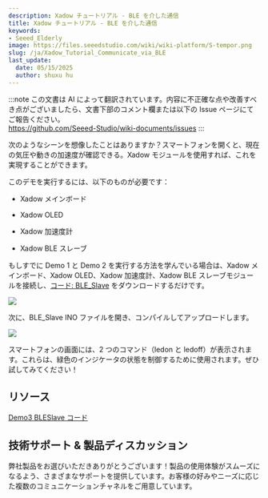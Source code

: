 ```yaml
---
description: Xadow チュートリアル - BLE を介した通信
title: Xadow チュートリアル - BLE を介した通信
keywords:
- Seeed_Elderly
image: https://files.seeedstudio.com/wiki/wiki-platform/S-tempor.png
slug: /ja/Xadow_Tutorial_Communicate_via_BLE
last_update:
  date: 05/15/2025
  author: shuxu hu
---
```

:::note
この文書は AI によって翻訳されています。内容に不正確な点や改善すべき点がございましたら、文書下部のコメント欄または以下の Issue ページにてご報告ください。  
https://github.com/Seeed-Studio/wiki-documents/issues
:::

次のようなシーンを想像したことはありますか？スマートフォンを開くと、現在の気圧や動きの加速度が確認できる。Xadow モジュールを使用すれば、これを実現することができます。

このデモを実行するには、以下のものが必要です：

*   Xadow メインボード

*   Xadow OLED

*   Xadow 加速度計

*   Xadow BLE スレーブ

もしすでに Demo 1 と Demo 2 を実行する方法を学んでいる場合は、Xadow メインボード、Xadow OLED、Xadow 加速度計、Xadow BLE スレーブモジュールを接続し、[コード: BLE_Slave](https://files.seeedstudio.com/wiki/Xadow_Tutorial_Communicate_via_BLE/res/BLE_Slave.zip) をダウンロードするだけです。

![](https://files.seeedstudio.com/wiki/Xadow_Tutorial_Communicate_via_BLE/img/BLEUsage.jpg)

次に、BLE_Slave INO ファイルを開き、コンパイルしてアップロードします。

<!-- 初めて使用する場合は、[こちら](/Xadow_Main_Board#Get_Start_with_Xadow_Main_Board)を参照して Xadow ドライバをインストールしてください。また、ライブラリ [DigitalAccelerometer_ADX345](https://files.seeedstudio.com/wiki/Xadow_Tutorial_Communicate_via_BLE/res/DigitalAccelerometer_ADXL345.zip) と [sleep_FromArduino](https://files.seeedstudio.com/wiki/Xadow_Tutorial_Communicate_via_BLE/res/Sleep_FromArduino.zip) をダウンロードし、解凍後に Arduino IDE のライブラリフォルダ（..\arduino-1.0.1\libraries）に配置してください。 -->

<!-- 次に、スマートフォンの Bluetooth をオンにしてデータを観察できます。加速度計の値が変化すると、Bluetooth シリアルがリアルタイムデータを表示します。なお、スマートフォンの Bluetooth は Bluetooth 4.0（iPhone 4S 以上）である必要があり、Bluetooth シリアルツールをダウンロードする必要があります。詳細については、[Xadow BLE スレーブの使用方法](/Xadow_BLE_Slave#Usage)を参照してください。 -->

![](https://files.seeedstudio.com/wiki/Xadow_Tutorial_Communicate_via_BLE/img/Phone_and_BLE_Slave_Communicate.jpg)

スマートフォンの画面には、2 つのコマンド（ledon と ledoff）が表示されます。これらは、緑色のインジケータの状態を制御するために使用されます。ぜひ試してみてください！

##  リソース

[Demo3 BLESlave コード](https://files.seeedstudio.com/wiki/Xadow_Tutorial_Communicate_via_BLE/res/BLE_Slave.zip)

## 技術サポート & 製品ディスカッション

弊社製品をお選びいただきありがとうございます！製品の使用体験がスムーズになるよう、さまざまなサポートを提供しています。お客様の好みやニーズに応じた複数のコミュニケーションチャネルをご用意しています。

<div class="button_tech_support_container">
<a href="https://forum.seeedstudio.com/" class="button_forum"></a> 
<a href="https://www.seeedstudio.com/contacts" class="button_email"></a>
</div>

<div class="button_tech_support_container">
<a href="https://discord.gg/eWkprNDMU7" class="button_discord"></a> 
<a href="https://github.com/Seeed-Studio/wiki-documents/discussions/69" class="button_discussion"></a>
</div>